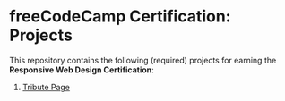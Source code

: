 # freeCodeCamp Certification: Projects
This repository contains the following (required) projects
for earning the **Responsive Web Design Certification**:
1. [Tribute Page](https://aniket-kr.github.io/FCC-Responsive-Web-Design/tribute-page/index.html)


